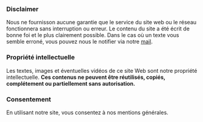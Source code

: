 ### Disclaimer
Nous ne fournisson aucune garantie que le service du site web ou le réseau fonctionnera sans interruption ou erreur.
Le contenu du site a été écrit de bonne foi et le plus clairement possible. Dans le cas où un texte vous semble erroné, vous pouvez nous le notifier via notre [mail](/fr/contact).

### Propriété intellectuelle
Les textes, images et éventuelles vidéos de ce site Web sont notre propriété intellectuelle. **Ces contenus ne peuvent être réutilisés, copiés, complétement ou partiellement sans autorisation.**

### Consentement
En utilisant notre site, vous consentez à nos mentions générales.
